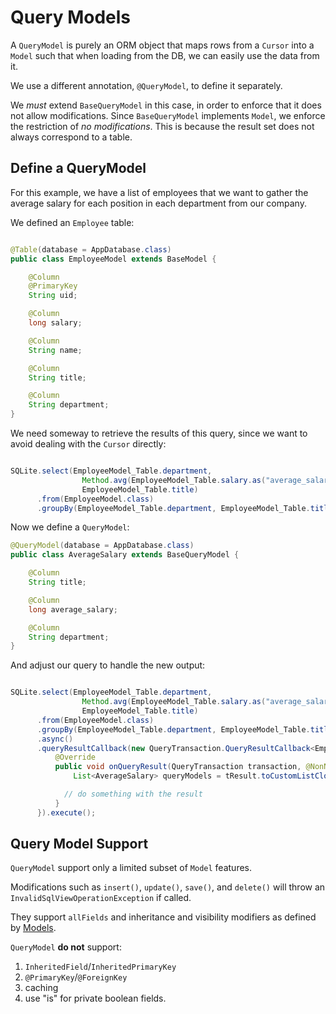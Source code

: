 # Query Models

A `QueryModel` is purely an ORM object that maps rows from a `Cursor` into
a `Model` such that when loading from the DB, we can easily use the data from it.

We use a different annotation, `@QueryModel`, to define it separately.

We _must_ extend `BaseQueryModel` in this case, in order to enforce that it
does not allow modifications. Since `BaseQueryModel` implements `Model`, we
enforce the restriction of _no modifications_. This is because the result set
does not always correspond to a table.

## Define a QueryModel

For this example, we have a list of employees that we want to gather the average salary
for each position in each department from our company.

We defined an `Employee` table:

```java

@Table(database = AppDatabase.class)
public class EmployeeModel extends BaseModel {

    @Column
    @PrimaryKey
    String uid;

    @Column
    long salary;

    @Column
    String name;

    @Column
    String title;

    @Column
    String department;
}

```

We need someway to retrieve the results of this query, since we want to avoid
dealing with the `Cursor` directly:

```java

SQLite.select(EmployeeModel_Table.department,
                Method.avg(EmployeeModel_Table.salary.as("average_salary")),
                EmployeeModel_Table.title)
      .from(EmployeeModel.class)
      .groupBy(EmployeeModel_Table.department, EmployeeModel_Table.title);

```

Now we define a `QueryModel`:

```java
@QueryModel(database = AppDatabase.class)
public class AverageSalary extends BaseQueryModel {

    @Column
    String title;

    @Column
    long average_salary;

    @Column
    String department;
}
```

And adjust our query to handle the new output:

```java

SQLite.select(EmployeeModel_Table.department,
                Method.avg(EmployeeModel_Table.salary.as("average_salary")),
                EmployeeModel_Table.title)
      .from(EmployeeModel.class)
      .groupBy(EmployeeModel_Table.department, EmployeeModel_Table.title)
      .async()
      .queryResultCallback(new QueryTransaction.QueryResultCallback<EmployeeModel>() {
          @Override
          public void onQueryResult(QueryTransaction transaction, @NonNull CursorResult<EmployeeModel> tResult) {
              List<AverageSalary> queryModels = tResult.toCustomListClose(AverageSalary.class);

            // do something with the result
          }
      }).execute();

```

## Query Model Support

`QueryModel` support only a limited subset of `Model` features.

Modifications such as `insert()`, `update()`, `save()`, and `delete()` will throw
an `InvalidSqlViewOperationException` if called.

They support `allFields` and inheritance and visibility modifiers as defined by [Models](/usage2/Models.md).

`QueryModel` **do not** support:
  1. `InheritedField`/`InheritedPrimaryKey`
  2. `@PrimaryKey`/`@ForeignKey`
  3. caching
  4. use "is" for private boolean fields.
